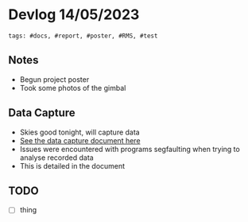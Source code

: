 # Devlog 14/05/2023

```text
tags: #docs, #report, #poster, #RMS, #test
```

## Notes

- Begun project poster
- Took some photos of the gimbal

## Data Capture

- Skies good tonight, will capture data
- [See the data capture document here](../../Tests/stock_RMS/stock_RMS_test_take_3.md)
- Issues were encountered with programs segfaulting when trying to analyse recorded data
- This is detailed in the document

## TODO

- [ ] thing

